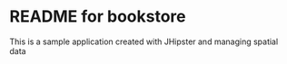 README for bookstore
==========================

This is a sample application created with JHipster and managing spatial data
